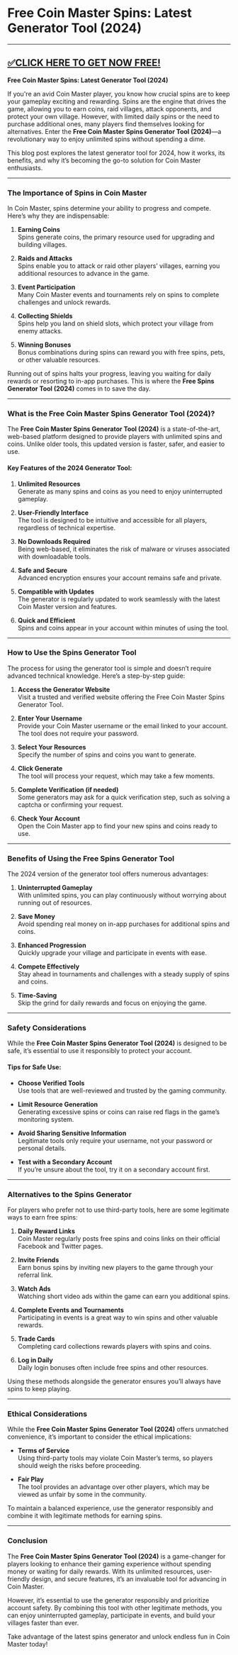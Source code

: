 # Free Coin Master Spins: Latest Generator Tool (2024)

--------------------------------------------
[✅CLICK HERE TO GET NOW FREE!](https://freeforyou.xyz/coinmaster)
--------------------------------------------

**Free Coin Master Spins: Latest Generator Tool (2024)**  

If you're an avid Coin Master player, you know how crucial spins are to keep your gameplay exciting and rewarding. Spins are the engine that drives the game, allowing you to earn coins, raid villages, attack opponents, and protect your own village. However, with limited daily spins or the need to purchase additional ones, many players find themselves looking for alternatives. Enter the **Free Coin Master Spins Generator Tool (2024)**—a revolutionary way to enjoy unlimited spins without spending a dime.  

This blog post explores the latest generator tool for 2024, how it works, its benefits, and why it’s becoming the go-to solution for Coin Master enthusiasts.  

---

### The Importance of Spins in Coin Master  

In Coin Master, spins determine your ability to progress and compete. Here’s why they are indispensable:  

1. **Earning Coins**  
   Spins generate coins, the primary resource used for upgrading and building villages.  

2. **Raids and Attacks**  
   Spins enable you to attack or raid other players’ villages, earning you additional resources to advance in the game.  

3. **Event Participation**  
   Many Coin Master events and tournaments rely on spins to complete challenges and unlock rewards.  

4. **Collecting Shields**  
   Spins help you land on shield slots, which protect your village from enemy attacks.  

5. **Winning Bonuses**  
   Bonus combinations during spins can reward you with free spins, pets, or other valuable resources.  

Running out of spins halts your progress, leaving you waiting for daily rewards or resorting to in-app purchases. This is where the **Free Spins Generator Tool (2024)** comes in to save the day.  

---

### What is the Free Coin Master Spins Generator Tool (2024)?  

The **Free Coin Master Spins Generator Tool (2024)** is a state-of-the-art, web-based platform designed to provide players with unlimited spins and coins. Unlike older tools, this updated version is faster, safer, and easier to use.  

#### Key Features of the 2024 Generator Tool:  

1. **Unlimited Resources**  
   Generate as many spins and coins as you need to enjoy uninterrupted gameplay.  

2. **User-Friendly Interface**  
   The tool is designed to be intuitive and accessible for all players, regardless of technical expertise.  

3. **No Downloads Required**  
   Being web-based, it eliminates the risk of malware or viruses associated with downloadable tools.  

4. **Safe and Secure**  
   Advanced encryption ensures your account remains safe and private.  

5. **Compatible with Updates**  
   The generator is regularly updated to work seamlessly with the latest Coin Master version and features.  

6. **Quick and Efficient**  
   Spins and coins appear in your account within minutes of using the tool.  

---

### How to Use the Spins Generator Tool  

The process for using the generator tool is simple and doesn’t require advanced technical knowledge. Here’s a step-by-step guide:  

1. **Access the Generator Website**  
   Visit a trusted and verified website offering the Free Coin Master Spins Generator Tool.  

2. **Enter Your Username**  
   Provide your Coin Master username or the email linked to your account. The tool does not require your password.  

3. **Select Your Resources**  
   Specify the number of spins and coins you want to generate.  

4. **Click Generate**  
   The tool will process your request, which may take a few moments.  

5. **Complete Verification (if needed)**  
   Some generators may ask for a quick verification step, such as solving a captcha or confirming your request.  

6. **Check Your Account**  
   Open the Coin Master app to find your new spins and coins ready to use.  

---

### Benefits of Using the Free Spins Generator Tool  

The 2024 version of the generator tool offers numerous advantages:  

1. **Uninterrupted Gameplay**  
   With unlimited spins, you can play continuously without worrying about running out of resources.  

2. **Save Money**  
   Avoid spending real money on in-app purchases for additional spins and coins.  

3. **Enhanced Progression**  
   Quickly upgrade your village and participate in events with ease.  

4. **Compete Effectively**  
   Stay ahead in tournaments and challenges with a steady supply of spins and coins.  

5. **Time-Saving**  
   Skip the grind for daily rewards and focus on enjoying the game.  

---

### Safety Considerations  

While the **Free Coin Master Spins Generator Tool (2024)** is designed to be safe, it’s essential to use it responsibly to protect your account.  

#### Tips for Safe Use:  

- **Choose Verified Tools**  
   Use tools that are well-reviewed and trusted by the gaming community.  

- **Limit Resource Generation**  
   Generating excessive spins or coins can raise red flags in the game’s monitoring system.  

- **Avoid Sharing Sensitive Information**  
   Legitimate tools only require your username, not your password or personal details.  

- **Test with a Secondary Account**  
   If you’re unsure about the tool, try it on a secondary account first.  

---

### Alternatives to the Spins Generator  

For players who prefer not to use third-party tools, here are some legitimate ways to earn free spins:  

1. **Daily Reward Links**  
   Coin Master regularly posts free spins and coins links on their official Facebook and Twitter pages.  

2. **Invite Friends**  
   Earn bonus spins by inviting new players to the game through your referral link.  

3. **Watch Ads**  
   Watching short video ads within the game can earn you additional spins.  

4. **Complete Events and Tournaments**  
   Participating in events is a great way to win spins and other valuable rewards.  

5. **Trade Cards**  
   Completing card collections rewards players with spins and coins.  

6. **Log in Daily**  
   Daily login bonuses often include free spins and other resources.  

Using these methods alongside the generator ensures you’ll always have spins to keep playing.  

---

### Ethical Considerations  

While the **Free Coin Master Spins Generator Tool (2024)** offers unmatched convenience, it’s important to consider the ethical implications:  

- **Terms of Service**  
   Using third-party tools may violate Coin Master’s terms, so players should weigh the risks before proceeding.  

- **Fair Play**  
   The tool provides an advantage over other players, which may be viewed as unfair by some in the community.  

To maintain a balanced experience, use the generator responsibly and combine it with legitimate methods for earning spins.  

---

### Conclusion  

The **Free Coin Master Spins Generator Tool (2024)** is a game-changer for players looking to enhance their gaming experience without spending money or waiting for daily rewards. With its unlimited resources, user-friendly design, and secure features, it’s an invaluable tool for advancing in Coin Master.  

However, it’s essential to use the generator responsibly and prioritize account safety. By combining this tool with other legitimate methods, you can enjoy uninterrupted gameplay, participate in events, and build your villages faster than ever.  

Take advantage of the latest spins generator and unlock endless fun in Coin Master today!
